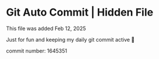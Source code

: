 # Git Auto Commit | Hidden File

This file was added Feb 12, 2025

Just for fun and keeping my daily git commit active 🤪

commit number: 1645351
